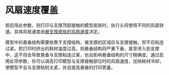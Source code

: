 风扇速度覆盖
====
若启用此参数，则打印与支撑顶部接触的模型皮肤时，执行头将使用不同的风扇转速。具体风扇速度由[被支撑皮肤的风扇速度](support_supported_skin_fan_speed.md)决定。

模型中的悬垂结构需要依靠于支撑结构，被支撑的区域应与支撑接触，但不应粘连过紧。若打印时挤出的耗材温度过高，则悬垂结构将严重下垂，甚至渗入到支撑中，这不但会导致悬垂与支撑粘连过紧，也会影响悬垂结构的尺寸精确度。通过启用此项参数，你可以调高打印模型与支撑接触部位时的风扇速度，加快耗材冷却，使模型不会与支撑粘附太紧，并且提高悬垂的打印质量。